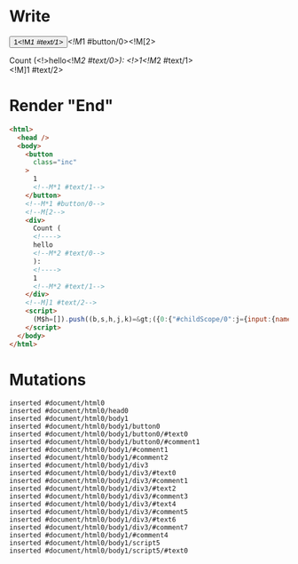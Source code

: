# Write
  <button class=inc>1<!M*1 #text/1></button><!M*1 #button/0><!M[2><div>Count (<!>hello<!M*2 #text/0>): <!>1<!M*2 #text/1></div><!M]1 #text/2><script>(M$h=[]).push((b,s,h,j,k)=>({0:{"#childScope/0":j={input:{name:"hello"}h=,x:1,"#text/2!":k={},"#text/2(":h}},1:j,2:k}),[1,"packages/translator-tags/src/__tests__/fixtures/custom-tag-parameters-from-attributes/components/custom-tag.marko_0_x",])</script>


# Render "End"
```html
<html>
  <head />
  <body>
    <button
      class="inc"
    >
      1
      <!--M*1 #text/1-->
    </button>
    <!--M*1 #button/0-->
    <!--M[2-->
    <div>
      Count (
      <!---->
      hello
      <!--M*2 #text/0-->
      ): 
      <!---->
      1
      <!--M*2 #text/1-->
    </div>
    <!--M]1 #text/2-->
    <script>
      (M$h=[]).push((b,s,h,j,k)=&gt;({0:{"#childScope/0":j={input:{name:"hello"}h=,x:1,"#text/2!":k={},"#text/2(":h}},1:j,2:k}),[1,"packages/translator-tags/src/__tests__/fixtures/custom-tag-parameters-from-attributes/components/custom-tag.marko_0_x",])
    </script>
  </body>
</html>
```

# Mutations
```
inserted #document/html0
inserted #document/html0/head0
inserted #document/html0/body1
inserted #document/html0/body1/button0
inserted #document/html0/body1/button0/#text0
inserted #document/html0/body1/button0/#comment1
inserted #document/html0/body1/#comment1
inserted #document/html0/body1/#comment2
inserted #document/html0/body1/div3
inserted #document/html0/body1/div3/#text0
inserted #document/html0/body1/div3/#comment1
inserted #document/html0/body1/div3/#text2
inserted #document/html0/body1/div3/#comment3
inserted #document/html0/body1/div3/#text4
inserted #document/html0/body1/div3/#comment5
inserted #document/html0/body1/div3/#text6
inserted #document/html0/body1/div3/#comment7
inserted #document/html0/body1/#comment4
inserted #document/html0/body1/script5
inserted #document/html0/body1/script5/#text0
```